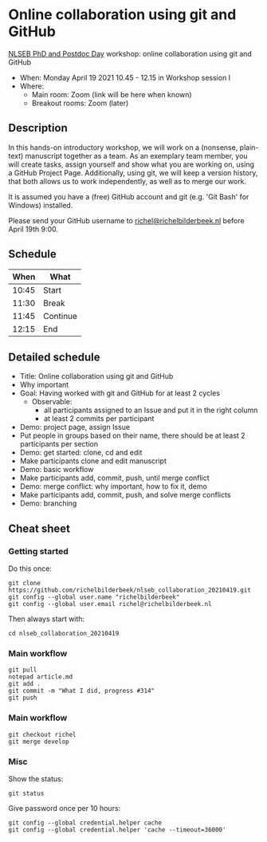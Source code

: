 # Online collaboration using git and GitHub

[NLSEB PhD and Postdoc Day](http://nlseb.nl/nlseb2021-phd-postdoc-meeting/) workshop: online collaboration using git and GitHub

 * When: Monday April 19 2021 10.45 - 12.15 in Workshop session I
 * Where: 
    * Main room: Zoom (link will be here when known)
    * Breakout rooms: Zoom (later)

## Description

In this hands-on introductory workshop,
we will work on a (nonsense, plain-text) manuscript together as a team.
As an exemplary team member, you will create tasks,
assign yourself and show what you are working on,
using a GitHub Project Page.
Additionally, using git, we will keep a version history, that both
allows us to work independently, as well as to merge our work.

It is assumed you have a (free) GitHub account
and git (e.g. 'Git Bash' for Windows) installed.

Please send your GitHub username to richel@richelbilderbeek.nl
before April 19th 9:00.

## Schedule

When |What
-----|-------
10:45|Start
11:30|Break
11:45|Continue
12:15|End

## Detailed schedule

 * Title: Online collaboration using git and GitHub
 * Why important
 * Goal: Having worked with git and GitHub for at least 2 cycles
   * Observable: 
     * all participants assigned to an Issue and put it in the right column
     * at least 2 commits per participant
 * Demo: project page, assign Issue
 * Put people in groups based on their name, 
   there should be at least 2 participants per section
 * Demo: get started: clone, cd and edit
 * Make participants clone and edit manuscript
 * Demo: basic workflow
 * Make participants add, commit, push, until merge conflict
 * Demo: merge conflict: why important, how to fix it, demo
 * Make participants add, commit, push, and solve merge conflicts
 * Demo: branching


## Cheat sheet

### Getting started

Do this once:

```
git clone https://github.com/richelbilderbeek/nlseb_collaboration_20210419.git
git config --global user.name "richelbilderbeek"
git config --global user.email richel@richelbilderbeek.nl
```

Then always start with:

```
cd nlseb_collaboration_20210419
```

### Main workflow

```
git pull
notepad article.md
git add .
git commit -m "What I did, progress #314"
git push
```

### Main workflow

```
git checkout richel
git merge develop
```

### Misc

Show the status:

```
git status
```

Give password once per 10 hours:

```
git config --global credential.helper cache
git config --global credential.helper 'cache --timeout=36000'
```

